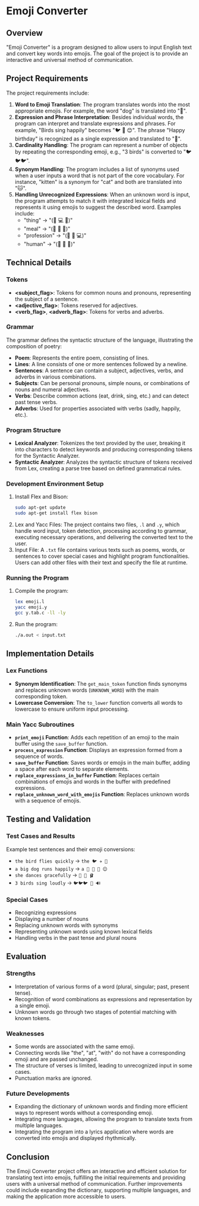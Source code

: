 # Emoji Converter

## Overview

"Emoji Converter" is a program designed to allow users to input English text and convert key words into emojis. The goal of the project is to provide an interactive and universal method of communication.

## Project Requirements

The project requirements include:

1. **Word to Emoji Translation**: The program translates words into the most appropriate emojis. For example, the word "dog" is translated into "🐶".
2. **Expression and Phrase Interpretation**: Besides individual words, the program can interpret and translate expressions and phrases. For example, "Birds sing happily" becomes "🐦 🎤 😊". The phrase "Happy birthday" is recognized as a single expression and translated to "🥳".
3. **Cardinality Handling**: The program can represent a number of objects by repeating the corresponding emoji, e.g., "3 birds" is converted to "🐦🐦🐦".
4. **Synonym Handling**: The program includes a list of synonyms used when a user inputs a word that is not part of the core vocabulary. For instance, "kitten" is a synonym for "cat" and both are translated into "🐱".
5. **Handling Unrecognized Expressions**: When an unknown word is input, the program attempts to match it with integrated lexical fields and represents it using emojis to suggest the described word. Examples include:
    - "thing" -> "(🌳 💻 🚗)"
    - "meal" -> "(🍔 🍟 🍕)"
    - "profession" -> "(💼 🔨 💻)"
    - "human" -> "(👨 👩 🧒)"

## Technical Details

### Tokens
- **<subject_flag>**: Tokens for common nouns and pronouns, representing the subject of a sentence.
- **<adjective_flag>**: Tokens reserved for adjectives.
- **<verb_flag>**, **<adverb_flag>**: Tokens for verbs and adverbs.

### Grammar
The grammar defines the syntactic structure of the language, illustrating the composition of poetry:
- **Poem**: Represents the entire poem, consisting of lines.
- **Lines**: A line consists of one or more sentences followed by a newline.
- **Sentences**: A sentence can contain a subject, adjectives, verbs, and adverbs in various combinations.
- **Subjects**: Can be personal pronouns, simple nouns, or combinations of nouns and numeral adjectives.
- **Verbs**: Describe common actions (eat, drink, sing, etc.) and can detect past tense verbs.
- **Adverbs**: Used for properties associated with verbs (sadly, happily, etc.).

### Program Structure
- **Lexical Analyzer**: Tokenizes the text provided by the user, breaking it into characters to detect keywords and producing corresponding tokens for the Syntactic Analyzer.
- **Syntactic Analyzer**: Analyzes the syntactic structure of tokens received from Lex, creating a parse tree based on defined grammatical rules.

### Development Environment Setup
1. Install Flex and Bison:
    ```bash
    sudo apt-get update
    sudo apt-get install flex bison
    ```
2. Lex and Yacc Files: The project contains two files, `.l` and `.y`, which handle word input, token detection, processing according to grammar, executing necessary operations, and delivering the converted text to the user.
3. Input File: A `.txt` file contains various texts such as poems, words, or sentences to cover special cases and highlight program functionalities. Users can add other files with their text and specify the file at runtime.

### Running the Program
1. Compile the program:
    ```bash
    lex emoji.l
    yacc emoji.y
    gcc y.tab.c -ll -ly
    ```
2. Run the program:
    ```bash
    ./a.out < input.txt
    ```

## Implementation Details

### Lex Functions
- **Synonym Identification**: The `get_main_token` function finds synonyms and replaces unknown words (`UNKNOWN_WORD`) with the main corresponding token.
- **Lowercase Conversion**: The `to_lower` function converts all words to lowercase to ensure uniform input processing.

### Main Yacc Subroutines
- **`print_emoji` Function**: Adds each repetition of an emoji to the main buffer using the `save_buffer` function.
- **`process_expression` Function**: Displays an expression formed from a sequence of words.
- **`save_buffer` Function**: Saves words or emojis in the main buffer, adding a space after each word to separate elements.
- **`replace_expressions_in_buffer` Function**: Replaces certain combinations of emojis and words in the buffer with predefined expressions.
- **`replace_unknown_word_with_emojis` Function**: Replaces unknown words with a sequence of emojis.

## Testing and Validation

### Test Cases and Results
Example test sentences and their emoji conversions:

- `the bird flies quickly` -> `the 🐦 ✈️ 🏃`
- `a big dog runs happily` -> `a 💪 🐶 🏃 😊`
- `she dances gracefully` -> `👧 💃 🩰`
- `3 birds sing loudly` -> `🐦🐦🐦 🎤 🔊`

### Special Cases
- Recognizing expressions
- Displaying a number of nouns
- Replacing unknown words with synonyms
- Representing unknown words using known lexical fields
- Handling verbs in the past tense and plural nouns

## Evaluation

### Strengths
- Interpretation of various forms of a word (plural, singular; past, present tense).
- Recognition of word combinations as expressions and representation by a single emoji.
- Unknown words go through two stages of potential matching with known tokens.

### Weaknesses
- Some words are associated with the same emoji.
- Connecting words like "the", "at", "with" do not have a corresponding emoji and are passed unchanged.
- The structure of verses is limited, leading to unrecognized input in some cases.
- Punctuation marks are ignored.

### Future Developments
- Expanding the dictionary of unknown words and finding more efficient ways to represent words without a corresponding emoji.
- Integrating more languages, allowing the program to translate texts from multiple languages.
- Integrating the program into a lyrics application where words are converted into emojis and displayed rhythmically.

## Conclusion
The Emoji Converter project offers an interactive and efficient solution for translating text into emojis, fulfilling the initial requirements and providing users with a universal method of communication. Further improvements could include expanding the dictionary, supporting multiple languages, and making the application more accessible to users.
